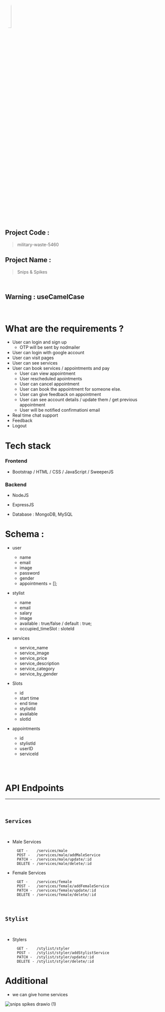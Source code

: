 <img src="https://user-images.githubusercontent.com/106810850/229245859-a25d1ba5-34ac-4aff-8897-01edf9c7d41f.jpg" alt="Image" style="width: 20%; border-radius:50%;">

## Project Code :  
   > military-waste-5460

## Project Name : 
   > Snips & Spikes

<br>

## Warning :  useCamelCase  



  
<br>

# What are the requirements ?

- User can login and sign up
    - OTP will be sent by nodmailer
- User can login with google account
- User can visit pages 
- User can see services 
- User can book services / appointments and pay
    - User can view appointment 
    - User rescheduled apointments
    - User can cancel appointment
    - User can book the appointment for someone else.
    - User can give feedback on appointment
    - User can see account details / update them / get previous appointment  
    - User will be notified confirmationi email 
- Real time chat support
- Feedback 
- Logout 



# Tech stack 

### Frontend 

- Bootstrap / HTML / CSS / JavaScript / SweeperJS 

### Backend 
 
- NodeJS 
- ExpressJS

- Database : MongoDB, MySQL 



# Schema : 

- user 
     - name
     - email
     - image
     - password
     - gender 
     - appointments = [];

- stylist 
     - name 
     - email 
     - salary
     - image 
     - available : true/false / default : true;
     - occupied_timeSlot : sloteId 


- services 

    - service_name 
    - service_image
    - service_price
    - service_description
    - service_category 
    - service_by_gender



- Slots 
     - id
     - start time
     - end time
     - stylistId
     - available
     - slotId  


- appointments 
    - id 
    - stylistId
    - userID
    - serviceId


## 
<br>

# API Endpoints 
----
<br>

## `Services`
<br>   

- Male Services
                
        GET -    /services/male 
        POST -   /services/male/addMaleService
        PATCH -  /services/male/update/:id
        DELETE - /services/male/delete/:id

- Female Services

        GET -    /services/female 
        POST -   /services/female/addFemaleService
        PATCH -  /services/female/update/:id
        DELETE - /services/female/delete/:id


<br>

## `Stylist`
<br>   

- Stylers 
                
        GET -    /stylist/styler 
        POST -   /stylist/styler/addStylistService
        PATCH -  /stylist/styler/update/:id
        DELETE - /stylist/styler/delete/:id

# Additional 
- we can give home services



![snips spikes drawio (1)](https://user-images.githubusercontent.com/87657007/228304975-dc21afa6-a2bb-407a-bcd0-fbd1d1baa52c.png)

